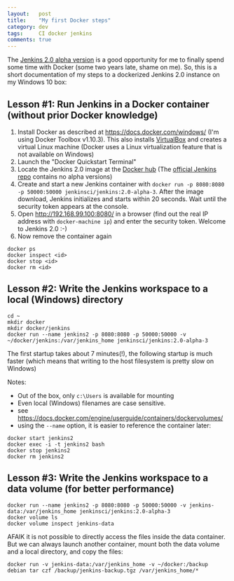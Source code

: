 ```yaml
---
layout:   post
title:    "My first Docker steps"
category: dev
tags:     CI docker jenkins
comments: true
---
```


The [Jenkins 2.0 alpha version](https://jenkins-ci.org/blog/2016/02/29/jenkins2-alphas/) is a good opportunity for me to finally spend some time with Docker (some two years late, shame on me).
So, this is a short documentation of my steps to a dockerized Jenkins 2.0 instance on my Windows 10 box:

##  Lesson #1: Run Jenkins in a Docker container (without prior Docker knowledge)

1. Install Docker as described at https://docs.docker.com/windows/ (I'm using Docker Toolbox v1.10.3). This also installs [VirtualBox](https://www.virtualbox.org/) and creates a virtual Linux machine (Docker uses a Linux virtualization feature that is not available on Windows)
1. Launch the "Docker Quickstart Terminal"
1. Locate the Jenkins 2.0 image at the [Docker hub](https://hub.docker.com/r/jenkinsci/jenkins/tags/) (The [official Jenkins repo](https://hub.docker.com/_/jenkins/) contains no alpha versions)
1. Create and start a new Jenkins container with `docker run -p 8080:8080 -p 50000:50000 jenkinsci/jenkins:2.0-alpha-3`. After the image download, Jenkins initializes and starts within 20 seconds. Wait until the security token appears at the console.
1. Open http://192.168.99.100:8080/ in a browser (find out the real IP address with `docker-machine ip`) and enter the security token. Welcome to Jenkins 2.0 :-)
1. Now remove the container again


```
docker ps
docker inspect <id>
docker stop <id>
docker rm <id>
```

## Lesson #2: Write the Jenkins workspace to a local (Windows) directory

    cd ~
    mkdir docker
    mkdir docker/jenkins
    docker run --name jenkins2 -p 8080:8080 -p 50000:50000 -v ~/docker/jenkins:/var/jenkins_home jenkinsci/jenkins:2.0-alpha-3

The first startup takes about 7 minutes(!), the following startup is much faster (which means that writing to the host filesystem is pretty slow on Windows) 

Notes:

* Out of the box, only `c:\Users` is available for mounting
* Even local (Windows) filenames are case sensitive.
* see https://docs.docker.com/engine/userguide/containers/dockervolumes/
* using the `--name` option, it is easier to reference the container later:



```
docker start jenkins2
docker exec -i -t jenkins2 bash
docker stop jenkins2
docker rm jenkins2
```        

## Lesson #3: Write the Jenkins workspace to a data volume (for better performance)

    docker run --name jenkins2 -p 8080:8080 -p 50000:50000 -v jenkins-data:/var/jenkins_home jenkinsci/jenkins:2.0-alpha-3
    docker volume ls
    docker volume inspect jenkins-data

AFAIK it is not possible to directly access the files inside the data container.
But we can always launch another container, mount both the data volume and a local directory, and copy the files:

    docker run -v jenkins-data:/var/jenkins_home -v ~/docker:/backup debian tar czf /backup/jenkins-backup.tgz /var/jenkins_home/*



